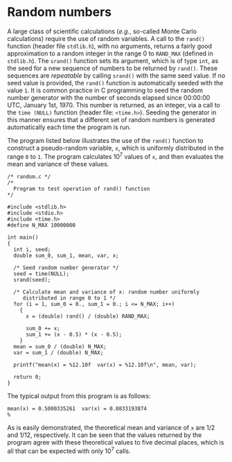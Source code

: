 # Random numbers

A large class of scientific calculations (*e.g.*, so-called Monte Carlo calculations) require the use of random variables. A call to the `rand()` function (header file `stdlib.h`), with no arguments, returns a fairly good approximation to a random integer in the range 0 to `RAND_MAX` (defined in `stdlib.h`). The `srand()` function sets its argument, which is of type `int`, as the seed for a new sequence of numbers to be returned by `rand()`. These sequences are *repeatable* by calling `srand()` with the same seed value. If no seed value is provided, the `rand()` function is automatically seeded with the value `1`. It is common practice in C programming to seed the random number generator with the number of seconds elapsed since 00:00:00 UTC, January 1st, 1970. This number is returned, as an integer, via a call to the `time (NULL)` function (header file: `<time.h>`). Seeding the generator in this manner ensures that a different set of random numbers is generated automatically each time the program is run.

The program listed below illustrates the use of the `rand()` function to construct a pseudo-random variable, `x`, which is uniformly distributed in the range `0` to `1`. The program calculates 10<sup>7</sup> values of `x`, and then evaluates the mean and variance of these values.

```
/* random.c */
/*
  Program to test operation of rand() function
*/

#include <stdlib.h>
#include <stdio.h>
#include <time.h>
#define N_MAX 10000000

int main()
{
  int i, seed;
  double sum_0, sum_1, mean, var, x;

  /* Seed random number generator */
  seed = time(NULL);
  srand(seed);

  /* Calculate mean and variance of x: random number uniformly
     distributed in range 0 to 1 */
  for (i = 1, sum_0 = 0., sum_1 = 0.; i <= N_MAX; i++)
    {
      x = (double) rand() / (double) RAND_MAX;

      sum_0 += x;
      sum_1 += (x - 0.5) * (x - 0.5);
    }
  mean = sum_0 / (double) N_MAX;
  var = sum_1 / (double) N_MAX;

  printf("mean(x) = %12.10f  var(x) = %12.10f\n", mean, var);

  return 0;
}
```
The typical output from this program is as follows:

```
mean(x) = 0.5000335261  var(x) = 0.0833193874    
%
```
As is easily demonstrated, the theoretical mean and variance of `x` are 1/2 and 1/12, respectively. It can be seen that the values returned by the program agree with these theoretical values to five decimal places, which is all that can be expected with only 10<sup>7</sup> calls.
